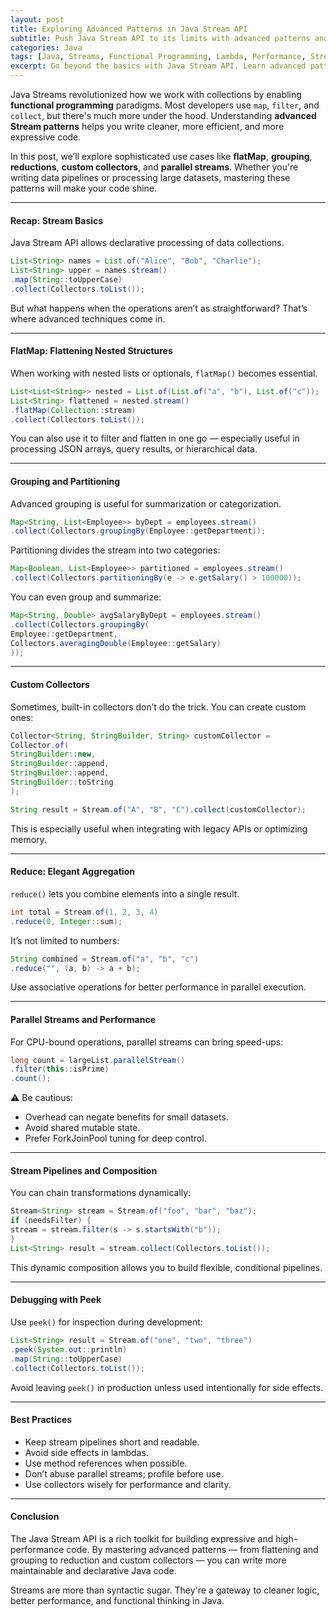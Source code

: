 ```yaml
---
layout: post
title: Exploring Advanced Patterns in Java Stream API
subtitle: Push Java Stream API to its limits with advanced patterns and techniques
categories: Java
tags: [Java, Streams, Functional Programming, Lambda, Performance, Stream API]
excerpt: Go beyond the basics with Java Stream API. Learn advanced patterns like grouping, flatMapping, reduction, and custom collectors to write elegant and performant functional code.
---
```




Java Streams revolutionized how we work with collections by enabling **functional programming** paradigms. Most developers use `map`, `filter`, and `collect`, but there's much more under the hood. Understanding **advanced Stream patterns** helps you write cleaner, more efficient, and more expressive code.

In this post, we’ll explore sophisticated use cases like **flatMap**, **grouping**, **reductions**, **custom collectors**, and **parallel streams**. Whether you're writing data pipelines or processing large datasets, mastering these patterns will make your code shine.

---

#### Recap: Stream Basics

Java Stream API allows declarative processing of data collections.

```java
List<String> names = List.of("Alice", "Bob", "Charlie");
List<String> upper = names.stream()
.map(String::toUpperCase)
.collect(Collectors.toList());
```

But what happens when the operations aren’t as straightforward? That’s where advanced techniques come in.

---

#### FlatMap: Flattening Nested Structures

When working with nested lists or optionals, `flatMap()` becomes essential.

```java
List<List<String>> nested = List.of(List.of("a", "b"), List.of("c"));
List<String> flattened = nested.stream()
.flatMap(Collection::stream)
.collect(Collectors.toList());
```

You can also use it to filter and flatten in one go — especially useful in processing JSON arrays, query results, or hierarchical data.

---

#### Grouping and Partitioning

Advanced grouping is useful for summarization or categorization.

```java
Map<String, List<Employee>> byDept = employees.stream()
.collect(Collectors.groupingBy(Employee::getDepartment));
```

Partitioning divides the stream into two categories:

```java
Map<Boolean, List<Employee>> partitioned = employees.stream()
.collect(Collectors.partitioningBy(e -> e.getSalary() > 100000));
```

You can even group and summarize:

```java
Map<String, Double> avgSalaryByDept = employees.stream()
.collect(Collectors.groupingBy(
Employee::getDepartment,
Collectors.averagingDouble(Employee::getSalary)
));
```

---

#### Custom Collectors

Sometimes, built-in collectors don’t do the trick. You can create custom ones:

```java
Collector<String, StringBuilder, String> customCollector =
Collector.of(
StringBuilder::new,
StringBuilder::append,
StringBuilder::append,
StringBuilder::toString
);

String result = Stream.of("A", "B", "C").collect(customCollector);
```

This is especially useful when integrating with legacy APIs or optimizing memory.

---

#### Reduce: Elegant Aggregation

`reduce()` lets you combine elements into a single result.

```java
int total = Stream.of(1, 2, 3, 4)
.reduce(0, Integer::sum);
```

It’s not limited to numbers:

```java
String combined = Stream.of("a", "b", "c")
.reduce("", (a, b) -> a + b);
```

Use associative operations for better performance in parallel execution.

---

#### Parallel Streams and Performance

For CPU-bound operations, parallel streams can bring speed-ups:

```java
long count = largeList.parallelStream()
.filter(this::isPrime)
.count();
```

⚠️ Be cautious:
- Overhead can negate benefits for small datasets.
- Avoid shared mutable state.
- Prefer ForkJoinPool tuning for deep control.

---

#### Stream Pipelines and Composition

You can chain transformations dynamically:

```java
Stream<String> stream = Stream.of("foo", "bar", "baz");
if (needsFilter) {
stream = stream.filter(s -> s.startsWith("b"));
}
List<String> result = stream.collect(Collectors.toList());
```

This dynamic composition allows you to build flexible, conditional pipelines.

---

#### Debugging with Peek

Use `peek()` for inspection during development:

```java
List<String> result = Stream.of("one", "two", "three")
.peek(System.out::println)
.map(String::toUpperCase)
.collect(Collectors.toList());
```

Avoid leaving `peek()` in production unless used intentionally for side effects.

---

#### Best Practices

- Keep stream pipelines short and readable.
- Avoid side effects in lambdas.
- Use method references when possible.
- Don’t abuse parallel streams; profile before use.
- Use collectors wisely for performance and clarity.

---

#### Conclusion

The Java Stream API is a rich toolkit for building expressive and high-performance code. By mastering advanced patterns — from flattening and grouping to reduction and custom collectors — you can write more maintainable and declarative Java code.

Streams are more than syntactic sugar. They're a gateway to cleaner logic, better performance, and functional thinking in Java.
